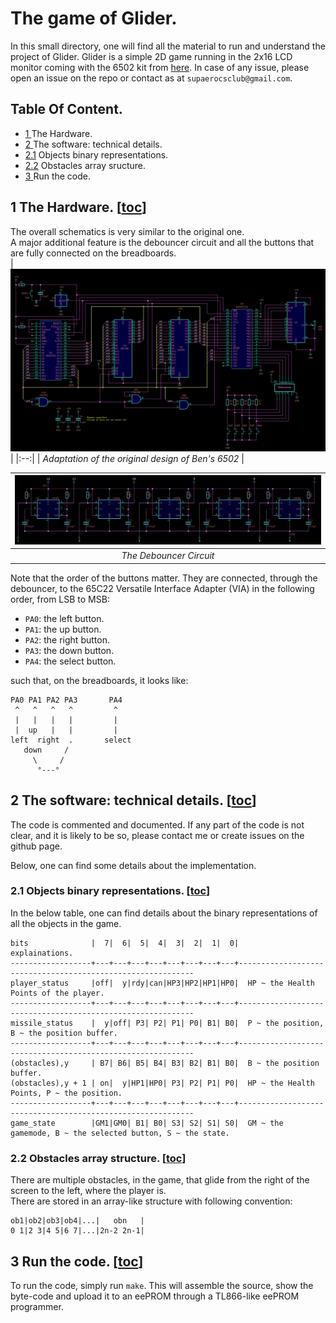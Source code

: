 # The game of Glider.
In this small directory, one will find all the material to run and understand the project of Glider. Glider is a simple 2D game running in the 2x16 LCD monitor coming with the 6502 kit from [here](https://eater.net/6502).
In case of any issue, please open an issue on the repo or contact as at `supaerocsclub@gmail.com`.


## Table Of Content.
- [1  ](https://github.com/Supaero-Computer-Science-Club/6502-game-of-GLIDER/tree/main/#1-the-hardware-toc                               ) The Hardware.
- [2  ](https://github.com/Supaero-Computer-Science-Club/6502-game-of-GLIDER/tree/main/#2-the-software-technical-details-toc             ) The software: technical details.
- [2.1](https://github.com/Supaero-Computer-Science-Club/6502-game-of-GLIDER/tree/main/#21-objects-binary-representations-toc            ) Objects binary representations.
- [2.2](https://github.com/Supaero-Computer-Science-Club/6502-game-of-GLIDER/tree/main/#22-obstacles-array-structure-toc                 ) Obstacles array sructure.
- [3  ](https://github.com/Supaero-Computer-Science-Club/6502-game-of-GLIDER/tree/main/#3-run-the-code-toc                               ) Run the code.

## 1 The Hardware. [[toc](https://github.com/Supaero-Computer-Science-Club/6502-game-of-GLIDER/tree/main/#table-of-content)]
The overall schematics is very similar to the original one.  
A major additional feature is the debouncer circuit and all the buttons that are fully connected on the breadboards.  
| ![glider-schematics.png](https://github.com/Supaero-Computer-Science-Club/6502-game-of-GLIDER/blob/main/res/glider-schematics.png) | 
|:--:| 
| *Adaptation of the original design of Ben's 6502* |

| ![glider-debouncer-schematics.png](https://github.com/Supaero-Computer-Science-Club/6502-game-of-GLIDER/blob/main/res/glider-debouncer-schematics.png) | 
|:--:| 
| *The Debouncer Circuit* |

Note that the order of the buttons matter. They are connected, through the debouncer, to the 65C22 Versatile Interface Adapter (VIA) in the following order, from LSB to MSB:  
- `PA0`: the left button.
- `PA1`: the up button.
- `PA2`: the right button.
- `PA3`: the down button.
- `PA4`: the select button.  
 
such that, on the breadboards, it looks like:
```
PA0 PA1 PA2 PA3       PA4
 ^   ^   ^   ^         ^ 
 |   |   |   |         | 
 |  up   |   |         | 
left  right  .       select
   down     /
     \     /
      °---°
```

## 2 The software: technical details. [[toc](https://github.com/Supaero-Computer-Science-Club/6502-game-of-GLIDER/tree/main/#table-of-content)]
The code is commented and documented. If any part of the code is not clear, and it is likely to be so, please contact me or create issues on the github page. 

Below, one can find some details about the implementation.
### 2.1 Objects binary representations. [[toc](https://github.com/Supaero-Computer-Science-Club/6502-game-of-GLIDER/tree/main/#table-of-content)]
In the below table, one can find details about the binary representations of all the objects in the game.

```
bits              |  7|  6|  5|  4|  3|  2|  1|  0|                      explainations.
------------------+---+---+---+---+---+---+---+---+------------------------------------------------------------
player_status     |off|  y|rdy|can|HP3|HP2|HP1|HP0|  HP ~ the Health Points of the player.
------------------+---+---+---+---+---+---+---+---+------------------------------------------------------------
missile_status    |  y|off| P3| P2| P1| P0| B1| B0|  P ~ the position, B ~ the position buffer.
------------------+---+---+---+---+---+---+---+---+------------------------------------------------------------
(obstacles),y     | B7| B6| B5| B4| B3| B2| B1| B0|  B ~ the position buffer.
(obstacles),y + 1 | on|  y|HP1|HP0| P3| P2| P1| P0|  HP ~ the Health Points, P ~ the position.
------------------+---+---+---+---+---+---+---+---+------------------------------------------------------------
game_state        |GM1|GM0| B1| B0| S3| S2| S1| S0|  GM ~ the gamemode, B ~ the selected button, S ~ the state.
```

### 2.2 Obstacles array structure. [[toc](https://github.com/Supaero-Computer-Science-Club/6502-game-of-GLIDER/tree/main/#table-of-content)]
There are multiple obstacles, in the game, that glide from the right of the screen to the left, where the player is.  
There are stored in an array-like structure with following convention:
```
ob1|ob2|ob3|ob4|...|   obn   |
0 1|2 3|4 5|6 7|...|2n-2 2n-1|
```

## 3 Run the code. [[toc](https://github.com/Supaero-Computer-Science-Club/6502-game-of-GLIDER/tree/main/#table-of-content)]

To run the code, simply run `make`. This will assemble the source, show the byte-code and upload it to an eePROM through a TL866-like eePROM programmer.
